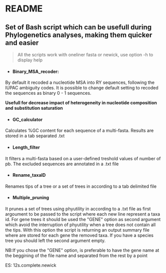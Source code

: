 README
================

## Set of Bash script which can be usefull during Phylogenetics analyses, making them quicker and easier

> All the scripts work with oneliner fasta or newick, use option -h to display
> help

  - #### Binary\_MSA\_recoder:

By default it recoded a nucleotide MSA into RY sequences, following the
IUPAC ambiguity codes. It is possible to change default setting to
recoded the sequences as binary 0 - 1 sequences.

**Usefull for decrease impact of heterogeneity in nucleotide composition
and substitution saturation**

  - #### GC\_calculator

Calculates %GC content for each sequence of a multi-fasta. Results are
stored in a tab separated .txt

  - #### Length\_filter

It filters a multi-fasta based on a user-defined treshold values of
number of pb. The excluded sequences are annotated in a .txt file

  - #### Rename\_taxaID
  
Renames tips of a tree or a set of trees in according to a tab delimited file

  - #### Multiple\_pruning
  
It prunes a set of trees using phyutility in according to a .txt file as first argoument to be passed to the script where each new line represent a taxa id. For gene trees it should be used the "GENE" option as second argument which avoid the interruption of phyutility when a tree does not contain all the tips. With this option the script is returning an output summary file where are stored for each gene the removed taxa. If you have a species tree you should left the second argument empty.

NB:If you chose the "GENE" option, is preferable to have the gene name at the beggining of the file name and separated from the rest by a point

  ES: 12s.complete.newick